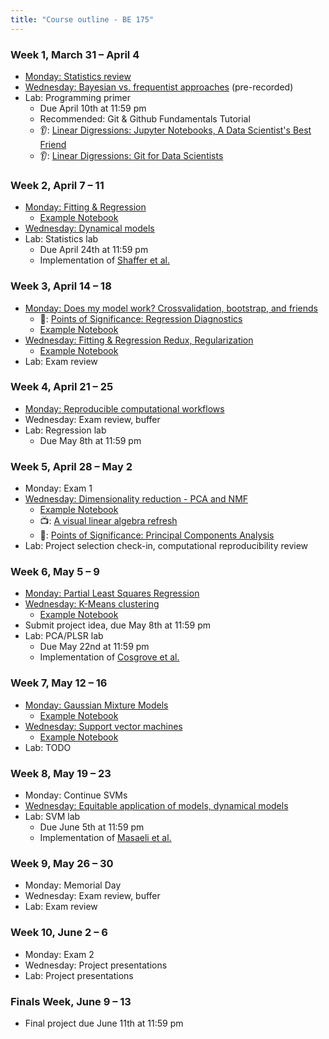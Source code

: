 ```yaml
---
title: "Course outline - BE 175"
---
```


### Week 1, March 31 – April 4

- [Monday: Statistics review](lectures/lecture1.html)
- [Wednesday: Bayesian vs. frequentist approaches](lectures/bayesian.html) (pre-recorded)
- Lab: Programming primer
  - Due April 10th at 11:59 pm
  - Recommended: Git & Github Fundamentals Tutorial
  - 👂: [Linear Digressions: Jupyter Notebooks, A Data Scientist's Best Friend](https://lineardigressions.com/episodes/2017/8/20/jupyter-notebooks-a-data-scientists-best-friend)
  - 👂: [Linear Digressions: Git for Data Scientists](https://lineardigressions.com/episodes/2018/6/3/git-for-data-scientists)

### Week 2, April 7 – 11

- [Monday: Fitting & Regression](lectures/regression.html)
  - [Example Notebook](public/examples/OLS-Example.ipynb)
- [Wednesday: Dynamical models](lectures/dynamics.html)
- Lab: Statistics lab
  - Due April 24th at 11:59 pm
  - Implementation of [Shaffer et al.](https://www.nature.com/nature/journal/v546/n7658/abs/nature22794.html)

### Week 3, April 14 – 18

- [Monday: Does my model work? Crossvalidation, bootstrap, and friends](lectures/Wk2-Lecture4.html)
  - 📖: [Points of Significance: Regression Diagnostics](https://www.nature.com/nmeth/journal/v13/n5/abs/nmeth.3854.html)
  - [Example Notebook](public/examples/CrossVal-Example.ipynb)
- [Wednesday: Fitting & Regression Redux, Regularization](lectures/regularization.html)
  - [Example Notebook](public/examples/Regularization-Example.ipynb)
- Lab: Exam review

### Week 4, April 21 – 25

- [Monday: Reproducible computational workflows](lectures/reproducibility.html)
- Wednesday: Exam review, buffer
- Lab: Regression lab
  - Due May 8th at 11:59 pm

### Week 5, April 28 – May 2

- Monday: Exam 1
- [Wednesday: Dimensionality reduction - PCA and NMF](lectures/dimensionality-reduction.html)
  - [Example Notebook](public/examples/PCA-NNMF.ipynb)
  - 📺: [A visual linear algebra refresh](https://www.youtube.com/playlist?list=PLZHQObOWTQDPD3MizzM2xVFitgF8hE_ab)
  - 📖: [Points of Significance: Principal Components Analysis](https://www.nature.com/articles/nmeth.4346)
- Lab: Project selection check-in, computational reproducibility review

### Week 6, May 5 – 9

- [Monday: Partial Least Squares Regression](lectures/plsr.html)
- [Wednesday: K-Means clustering](lectures/clustering.html)
  - [Example Notebook](public/examples/K-Means.ipynb)
- Submit project idea, due May 8th at 11:59 pm
- Lab: PCA/PLSR lab
  - Due May 22nd at 11:59 pm
  - Implementation of [Cosgrove et al.](https://pubs.rsc.org/en/Content/ArticleLanding/2010/MB/b926287c)

### Week 7, May 12 – 16

- [Monday: Gaussian Mixture Models](lectures/gmms.html)
  - [Example Notebook](public/examples/Gaussian-Mixtures.ipynb)
- [Wednesday: Support vector machines](lectures/svms.html)
  - [Example Notebook](public/examples/SVMs-example.ipynb)
- Lab: TODO

### Week 8, May 19 – 23

- Monday: Continue SVMs
- [Wednesday: Equitable application of models, dynamical models](lectures/dynamics.html)
- Lab: SVM lab
  - Due June 5th at 11:59 pm
  - Implementation of [Masaeli et al.](https://www.nature.com/articles/srep37863)

### Week 9, May 26 – 30

- Monday: Memorial Day
- Wednesday: Exam review, buffer
- Lab: Exam review

### Week 10, June 2 – 6

- Monday: Exam 2
- Wednesday: Project presentations
- Lab: Project presentations

### Finals Week, June 9 – 13

- Final project due June 11th at 11:59 pm

